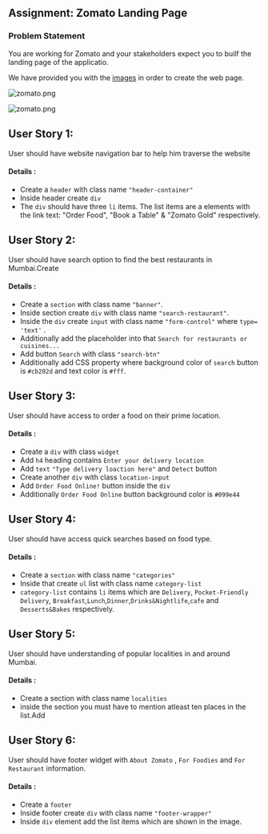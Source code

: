 ﻿## Assignment: Zomato Landing Page

### Problem Statement

You are working for Zomato and your stakeholders expect you to builf the landing page of the applicatio.

We have provided you with the [images](https://github.com/greyatom-school/the-minerva-project/raw/master/FEWD/sprint_2/project/images) in order to create the web page.

![zomato.png](https://github.com/greyatom-school/the-minerva-project/raw/master/FEWD/sprint_2/project/zomato.png)

![zomato.png](https://github.com/greyatom-school/the-minerva-project/raw/master/FEWD/sprint_2/project/zomato-mob.png)

## User Story 1:

User should have website navigation bar to help him traverse the website

#### Details :

- Create a `header` with class name `"header-container"`
- Inside header create `div`
- The `div` should have three `li` items. The list items are a elements with the link text: "Order Food", "Book a Table" & "Zomato Gold" respectively.

## User Story 2:

User should have search option to find the best restaurants in Mumbai.Create


#### Details :


- Create a `section` with class name `"banner"`.
- Inside section create `div` with class name `"search-restaurant"`. 
- Inside the `div` create `input` with class name `"form-control"` where `type= 'text'` .
- Additionally add the placeholder into that `Search for restaurants or cuisines...`
- Add button `Search` with class `"search-btn"` 
- Additionally add CSS property where background color of `search` button is `#cb202d` and text color is `#fff`.



## User Story 3:


User should have access to order a food on their prime location.

#### Details :


- Create a `div` with class `widget`
- Add `h4` heading contains `Enter your delivery location`
- Add `text` `"Type delivery loaction here"` and `Detect` button
- Create another `div` with class `location-input`
- Add `Order Food Online!` button inside the `div`
- Additionally `Order Food Online` button background color is `#099e44`

## User Story 4:

User should have access quick searches based on food type.


#### Details :


- Create a `section` with class name `"categories"`
- Inside that create `ul` list with class name `category-list`
- `category-list` contains `li` items which are `Delivery`, `Pocket-Friendly Delivery`, `Breakfast`,`Lunch`,`Dinner`,`Drinks&Nightlife`,`cafe` and `Desserts&Bakes` respectively.


## User Story 5: 

User should have understanding of popular localities in and around Mumbai.

#### Details :

- Create a section with class name `localities`
- inside the section you must have to mention atleast ten places in the list.Add



## User Story 6:


User should have footer widget with `About Zomato` , `For Foodies` and `For Restaurant` information.


#### Details :


- Create a `footer` 
- Inside footer create `div` with class name `"footer-wrapper"`
- Inside `div` element add the list items which are shown in the image. 
